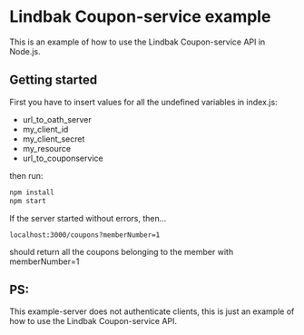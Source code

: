 # Lindbak Coupon-service example
This is an example of how to use the Lindbak Coupon-service API in Node.js.

## Getting started
First you have to insert values for all the undefined variables in index.js:
* url_to_oath_server
* my_client_id
* my_client_secret
* my_resource
* url_to_couponservice

then run:
```sh
npm install
npm start
```

If the server started without errors, then...
```
localhost:3000/coupons?memberNumber=1
```
should return all the coupons belonging to the member with memberNumber=1

## PS:
This example-server does not authenticate clients, this is just an example of how to use the Lindbak Coupon-service API.
